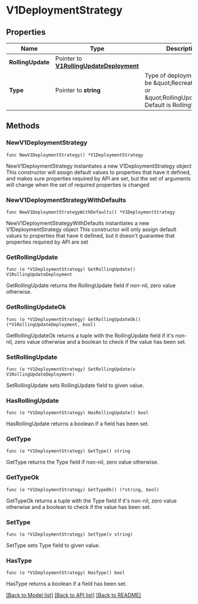 # V1DeploymentStrategy

## Properties

Name | Type | Description | Notes
------------ | ------------- | ------------- | -------------
**RollingUpdate** | Pointer to [**V1RollingUpdateDeployment**](V1RollingUpdateDeployment.md) |  | [optional] 
**Type** | Pointer to **string** | Type of deployment. Can be \&quot;Recreate\&quot; or \&quot;RollingUpdate\&quot;. Default is RollingUpdate. | [optional] 

## Methods

### NewV1DeploymentStrategy

`func NewV1DeploymentStrategy() *V1DeploymentStrategy`

NewV1DeploymentStrategy instantiates a new V1DeploymentStrategy object
This constructor will assign default values to properties that have it defined,
and makes sure properties required by API are set, but the set of arguments
will change when the set of required properties is changed

### NewV1DeploymentStrategyWithDefaults

`func NewV1DeploymentStrategyWithDefaults() *V1DeploymentStrategy`

NewV1DeploymentStrategyWithDefaults instantiates a new V1DeploymentStrategy object
This constructor will only assign default values to properties that have it defined,
but it doesn't guarantee that properties required by API are set

### GetRollingUpdate

`func (o *V1DeploymentStrategy) GetRollingUpdate() V1RollingUpdateDeployment`

GetRollingUpdate returns the RollingUpdate field if non-nil, zero value otherwise.

### GetRollingUpdateOk

`func (o *V1DeploymentStrategy) GetRollingUpdateOk() (*V1RollingUpdateDeployment, bool)`

GetRollingUpdateOk returns a tuple with the RollingUpdate field if it's non-nil, zero value otherwise
and a boolean to check if the value has been set.

### SetRollingUpdate

`func (o *V1DeploymentStrategy) SetRollingUpdate(v V1RollingUpdateDeployment)`

SetRollingUpdate sets RollingUpdate field to given value.

### HasRollingUpdate

`func (o *V1DeploymentStrategy) HasRollingUpdate() bool`

HasRollingUpdate returns a boolean if a field has been set.

### GetType

`func (o *V1DeploymentStrategy) GetType() string`

GetType returns the Type field if non-nil, zero value otherwise.

### GetTypeOk

`func (o *V1DeploymentStrategy) GetTypeOk() (*string, bool)`

GetTypeOk returns a tuple with the Type field if it's non-nil, zero value otherwise
and a boolean to check if the value has been set.

### SetType

`func (o *V1DeploymentStrategy) SetType(v string)`

SetType sets Type field to given value.

### HasType

`func (o *V1DeploymentStrategy) HasType() bool`

HasType returns a boolean if a field has been set.


[[Back to Model list]](../README.md#documentation-for-models) [[Back to API list]](../README.md#documentation-for-api-endpoints) [[Back to README]](../README.md)


